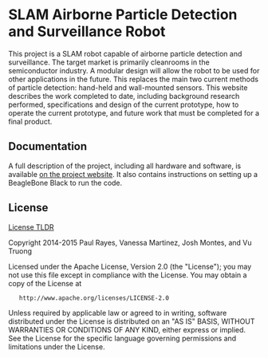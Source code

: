 SLAM Airborne Particle Detection and Surveillance Robot
=======================================================

This project is a SLAM robot capable of airborne particle detection and surveillance. The target market is primarily cleanrooms in the semiconductor industry. A modular design will allow the robot to be used for other applications in the future. This replaces the main two current methods of particle detection: hand-held and wall-mounted sensors. This website describes the work completed to date, including background research performed, specifications and design of the current prototype, how to operate the current prototype, and future work that must be completed for a final product.

Documentation
-------------

A full description of the project, including all hardware and software, is available [on the project website](http://rayes.io/slambot/). It also contains instructions on setting up a BeagleBone Black to run the code.

License
-------

[License TLDR](https://tldrlegal.com/l/apache2)

   Copyright 2014-2015 Paul Rayes, Vanessa Martinez, Josh Montes, and Vu Truong

   Licensed under the Apache License, Version 2.0 (the "License");
   you may not use this file except in compliance with the License.
   You may obtain a copy of the License at

       http://www.apache.org/licenses/LICENSE-2.0

   Unless required by applicable law or agreed to in writing, software
   distributed under the License is distributed on an "AS IS" BASIS,
   WITHOUT WARRANTIES OR CONDITIONS OF ANY KIND, either express or implied.
   See the License for the specific language governing permissions and
   limitations under the License.
